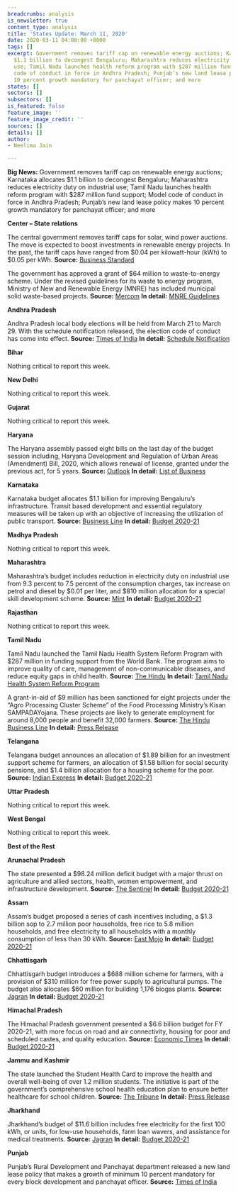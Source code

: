 ```yaml
---
breadcrumbs: analysis
is_newsletter: true
content_type: analysis
title: 'States Update: March 11, 2020'
date: 2020-03-11 04:00:00 +0000
tags: []
excerpt: Government removes tariff cap on renewable energy auctions; Karnataka allocates
  $1.1 billion to decongest Bengaluru; Maharashtra reduces electricity duty on industrial
  use; Tamil Nadu launches health reform program with $287 million fund support; Model
  code of conduct in force in Andhra Pradesh; Punjab’s new land lease policy makes
  10 percent growth mandatory for panchayat officer; and more
states: []
sectors: []
subsectors: []
is_featured: false
feature_image: ''
feature_image_credit: ''
sources: []
details: []
author:
- Neelima Jain

---
```

**Big News:** Government removes tariff cap on renewable energy auctions; Karnataka allocates $1.1 billion to decongest Bengaluru; Maharashtra reduces electricity duty on industrial use; Tamil Nadu launches health reform program with $287 million fund support; Model code of conduct in force in Andhra Pradesh; Punjab’s new land lease policy makes 10 percent growth mandatory for panchayat officer; and more

**Center – State relations**

The central government removes tariff caps for solar, wind power auctions. The move is expected to boost investments in renewable energy projects. In the past, the tariff caps have ranged from $0.04 per kilowatt-hour (kWh) to $0.05 per kWh. **Source:** [Business Standard](https://www.business-standard.com/article/economy-policy/mnre-removes-cap-on-bids-for-renewables-industry-says-decision-ill-timed-120030601421_1.html)

The government has approved a grant of $64 million to waste-to-energy scheme. Under the revised guidelines for its waste to energy program, Ministry of New and Renewable Energy (MNRE) has included municipal solid waste-based projects. **Source:** [Mercom](https://mercomindia.com/mnre-municipal-solid-waste-to-energy-program-guidelines/) **In detail:** [MNRE Guidelines](https://mnre.gov.in/sites/default/files/webform/notices/RevisedGuidelines.pdf)

**Andhra Pradesh**

Andhra Pradesh local body elections will be held from March 21 to March 29. With the schedule notification released, the election code of conduct has come into effect. **Source:** [Times of India](https://timesofindia.indiatimes.com/city/amaravati/four-phase-local-body-elections-in-andhra-pradesh-to-begin-on-march-21/articleshow/74526475.cms) **In detail:** [Schedule Notification](http://sec.ap.gov.in/Documents/Notifications/Symbol_Notification-MPTC_and_ZPTC.pdf)

**Bihar**

Nothing critical to report this week.

**New Delhi**

Nothing critical to report this week.

**Gujarat**

Nothing critical to report this week.

**Haryana**

The Haryana assembly passed eight bills on the last day of the budget session including, Haryana Development and Regulation of Urban Areas (Amendment) Bill, 2020, which allows renewal of license, granted under the previous act, for 5 years. **Source:** [Outlook](https://www.outlookindia.com/newsscroll/haryana-assembly-passes-eight-bills/1751066) **In detail:** [List of Business](http://haryanaassembly.gov.in/wp-content/uploads/2020/03/List-of-Business_4th-March-2020-1.pdf)

**Karnataka**

Karnataka budget allocates $1.1 billion for improving Bengaluru’s infrastructure. Transit based development and essential regulatory measures will be taken up with an objective of increasing the utilization of public transport. **Source:** [Business Line](https://www.thehindubusinessline.com/news/national/karnataka-budget-bengaluru-city-gets-8772-cr-to-improve-infrastructure/article30992913.ece) **In detail:** [Budget 2020-21 ](https://www.finance.karnataka.gov.in/storage/pdf-files/2020%2021%20Budget/English%20Budget%20Speech-2020-21.pdf)

**Madhya Pradesh**

Nothing critical to report this week.

**Maharashtra**

Maharashtra’s budget includes reduction in electricity duty on industrial use from 9.3 percent to 7.5 percent of the consumption charges, tax increase on petrol and diesel by $0.01 per liter, and $810 million allocation for a special skill development scheme. **Source:** [Mint](https://www.livemint.com/news/india/maharashtra-cuts-stamp-duty-on-property-in-mumbai-pune-nagpur-11583487641099.html) **In detail:** [Budget 2020-21](https://www.maharashtra.gov.in/1213/1225/)

**Rajasthan**

Nothing critical to report this week.

**Tamil Nadu**

Tamil Nadu launched the Tamil Nadu Health System Reform Program with $287 million in funding support from the World Bank. The program aims to improve quality of care, management of non-communicable diseases, and reduce equity gaps in child health. **Source:** [The Hindu](https://www.thehindu.com/news/national/tamil-nadu/edappadi-launches-tamil-nadu-health-system-reform-programme/article30970486.ece) **In detail:** [Tamil Nadu Health System Reform Program](https://tnhsp.org/tnhsrp/)

A grant-in-aid of $9 million has been sanctioned for eight projects under the “Agro Processing Cluster Scheme” of the Food Processing Ministry’s Kisan SAMPADAYojana. These projects are likely to generate employment for around 8,000 people and benefit 32,000 farmers. **Source:** [The Hindu Business Line](https://www.thehindubusinessline.com/economy/policy/food-processing-ministry-grants-aid-for-10-projects/article30991396.ece) **In detail:** [Press Release](https://pib.gov.in/newsite/PrintRelease.aspx?relid=199863)

**Telangana**

Telangana budget announces an allocation of $1.89 billion for an investment support scheme for farmers, an allocation of $1.58 billion for social security pensions, and $1.4 billion allocation for a housing scheme for the poor. **Source:** [Indian Express](https://indianexpress.com/article/cities/hyderabad/telangana-budget-live-updates-kcr-harish-rao-6304786/) **In detail:** [Budget 2020-21](https://www.telangana.gov.in/PDFDocuments/Budget-2020-21/Budget%20in%20Brief%20Vol-VI.pdf)

**Uttar Pradesh**

Nothing critical to report this week.

**West Bengal**

Nothing critical to report this week.

**Best of the Rest**

**Arunachal Pradesh**

The state presented a $98.24 million deficit budget with a major thrust on agriculture and allied sectors, health, women empowerment, and infrastructure development. **Source:** [The Sentinel](https://www.sentinelassam.com/north-east-india-news/arunachal-news/arunachal-deputy-cm-chowna-mein-presents-rs-731-40-crore-deficit-budget-2020-21/) **In detail:** [Budget 2020-21](http://www.arunachalbudget.in/docs/glance.pdf)

**Assam**

Assam’s budget proposed a series of cash incentives including, a $1.3 billion sop to 2.7 million poor households, free rice to 5.8 million households, and free electricity to all households with a monthly consumption of less than 30 kWh. **Source:** [East Mojo](https://www.eastmojo.com/assam/2020/03/06/assam-budget-2020-21-state-govt-announces-18-flagship-programmes) **In detail:** [Budget 2020-21](https://finassam.in/budget_documents/)

**Chhattisgarh**

Chhattisgarh budget introduces a $688 million scheme for farmers, with a provision of $310 million for free power supply to agricultural pumps. The budget also allocates $60 million for building 1,176 biogas plants. **Source:** [Jagran](https://english.jagran.com/business/chhattisgarh-budget-2020-live-updates-bhupesh-baghel-finance-minister-congress-bjp-chhattisgarh-legislative-assembly-10009337) **In detail:** [Budget 2020-21](http://finance.cg.gov.in/budget_doc/main_budget.asp?year1=2020)

**Himachal Pradesh**

The Himachal Pradesh government presented a $6.6 billion budget for FY 2020-21, with more focus on road and air connectivity, housing for poor and scheduled castes, and quality education. **Source:** [Economic Times](https://economictimes.indiatimes.com/news/economy/finance/more-focus-on-education-connectivity-in-rs-49131-cr-himachal-pradesh-budget-for-fy21/articleshow/74513661.cms) **In detail:** [Budget 2020-21](https://hpvidhansabha.nic.in/Home/Budgets)

**Jammu and Kashmir**

The state launched the Student Health Card to improve the health and overall well-being of over 1.2 million students. The initiative is part of the government’s comprehensive school health education plan to ensure better healthcare for school children. **Source:** [The Tribune](https://www.tribuneindia.com/news/l-g-launches-student-health-card-51544) **In detail:** [Press Release](http://new.jkdirinf.in/NewsDescription.aspx?ID=61656)

**Jharkhand**

Jharkhand’s budget of $11.6 billion includes free electricity for the first 100 kWh, or units, for low-use households, farm loan wavers, and assistance for medical treatments. **Source:** [Jagran](https://english.jagran.com/business/budget/jharkhand-budget-2020-hemant-sorenled-govt-announces-free-electricity-up-to-100-units-up-to-rs-50000-loan-waiver-10009358) **In detail:** [Budget 2020-21](https://finance-jharkhand.gov.in/pdf/budget_2020_21/Book_No_02_Budget_At_a_Glance.pdf)

**Punjab**

Punjab’s Rural Development and Panchayat department released a new land lease policy that makes a growth of minimum 10 percent mandatory for every block development and panchayat officer. **Source:** [Times of India](https://timesofindia.indiatimes.com/city/ludhiana/new-land-lease-policy-for-panchayat-lands-in-punjab-released-sets-a-target-of-rs-400-crore/articleshow/74515744.cms)
